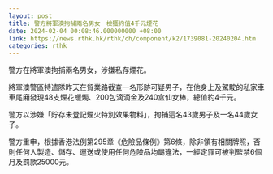 ```yaml
---
layout: post
title: 警方將軍澳拘捕兩名男女　檢獲約值4千元煙花
date: 2024-02-04 00:08:46.000000000 +08:00
link: https://news.rthk.hk/rthk/ch/component/k2/1739081-20240204.htm
categories: rthk
---
```


警方在將軍澳拘捕兩名男女，涉嫌私存煙花。

將軍澳警區特遣隊昨天在貿業路截查一名形跡可疑男子，在他身上及駕駛的私家車車尾廂發現48支煙花蠟燭、200包滴滴金及240盒仙女棒，總值約4千元。

警方以涉嫌「貯存未登記煙火特別效果物料」，拘捕這名43歲男子及一名44歲女子。

警方重申，根據香港法例第295章《危險品條例》第6條，除非領有相關牌照，否則任何人製造、儲存、運送或使用任何危險品均屬違法，一經定罪可被判監禁6個月及罰款25000元。
